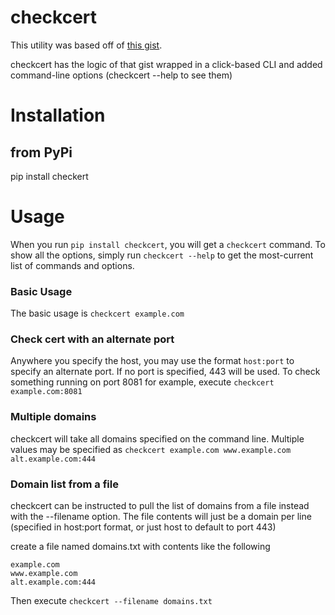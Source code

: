 # checkcert

This utility was based off of [this
gist](https://gist.github.com/gdamjan/55a8b9eec6cf7b771f92021d93b87b2c).

checkcert has the logic of that gist wrapped in a click-based CLI and added command-line options
(checkcert --help to see them)

# Installation

## from PyPi
pip install checkert

# Usage

When you run `pip install checkcert`, you will get a `checkcert` command.  To
show all the options, simply run `checkcert --help` to get the most-current list
of commands and options.

### Basic Usage
The basic usage is `checkcert example.com`

### Check cert with an alternate port

Anywhere you specify the host, you may use the format `host:port` to specify an
alternate port.  If no port is specified, 443 will be used.  To check something
running on port 8081 for example, execute `checkcert example.com:8081`

### Multiple domains

checkcert will take all domains specified on the command line.  Multiple values
may be specified as `checkcert example.com www.example.com alt.example.com:444`

### Domain list from a file

checkcert can be instructed to pull the list of domains from a file instead with
the --filename option.  The file contents will just be a domain per line
(specified in host:port format, or just host to default to port 443)

create a file named domains.txt with contents like the following

```
example.com
www.example.com
alt.example.com:444
```

Then execute `checkcert --filename domains.txt`
